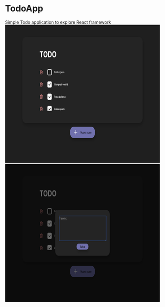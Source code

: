 # TodoApp
Simple Todo application to explore React framework
<img src="./src/documentation/Screen2.png" alt="drawing" width="720" height="450"/>
<img src="./src/documentation/Screen1.png" alt="drawing" width="720" height="450"/>
